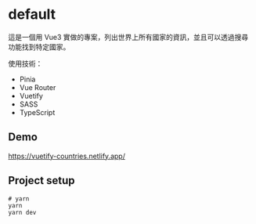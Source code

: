 # default

這是一個用 Vue3 實做的專案，列出世界上所有國家的資訊，並且可以透過搜尋功能找到特定國家。

使用技術：

- Pinia
- Vue Router
- Vuetify
- SASS
- TypeScript

## Demo

https://vuetify-countries.netlify.app/

## Project setup

```
# yarn
yarn
yarn dev
```
